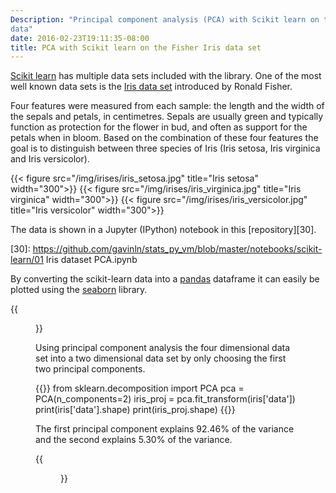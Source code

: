 ```yaml
---
Description: "Principal component analysis (PCA) with Scikit learn on the Iris
data"
date: 2016-02-23T19:11:35-08:00
title: PCA with Scikit learn on the Fisher Iris data set
---
```


[Scikit learn][10] has multiple data sets included with the library. One of the most
well known data sets is the [Iris data set][20] introduced by Ronald Fisher.

[10]: http://scikit-learn.org/
[20]: https://en.wikipedia.org/wiki/Iris_flower_data_set

Four features were measured from each sample: the length and the width of the sepals and petals, in centimetres. Sepals are usually green and typically function as protection for the flower in bud, and often as support for the petals when in bloom. Based on the combination of these four features the goal is to distinguish between three species of Iris (Iris setosa, Iris virginica and Iris versicolor).

{{< figure src="/img/irises/iris_setosa.jpg" title="Iris setosa" width="300">}}
{{< figure src="/img/irises/iris_virginica.jpg" title="Iris virginica" width="300">}}
{{< figure src="/img/irises/iris_versicolor.jpg" title="Iris versicolor" width="300">}}

The data is shown in a Jupyter (IPython) notebook in this [repository][30].

[30]: https://github.com/gavinln/stats_py_vm/blob/master/notebooks/scikit-learn/01 Iris dataset PCA.ipynb

By converting the scikit-learn data into a [pandas][40] dataframe it can easily be
plotted using the [seaborn][50] library.

[40]: http://pandas.pydata.org/
[50]: http://stanford.edu/~mwaskom/software/seaborn/

{{<figure src="/img/irises/seaborn-iris-pairplot.png" title="Seaborn iris plot" width="800">}}

Using principal component analysis the four dimensional data set into a two
dimensional data set by only choosing the first two principal components.

{{<highlight python>}}
from sklearn.decomposition import PCA
pca = PCA(n_components=2)
iris_proj = pca.fit_transform(iris['data'])
print(iris['data'].shape)
print(iris_proj.shape)
{{</highlight>}}

The first principal component explains 92.46% of the variance and the second
explains 5.30% of the variance.

{{<figure src="/img/irises/seaborn-iris-two-principal-components.png" title="First two principal components of the Iris data" width="800">}}


